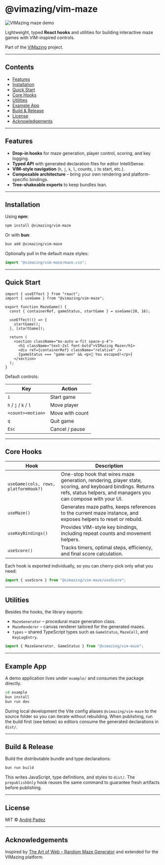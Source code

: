# @vimazing/vim-maze

![VIMazing maze demo](./vim-maze.gif)

Lightweight, typed **React hooks** and utilities for building interactive maze games with VIM-inspired controls.

Part of the [VIMazing](https://github.com/andrepadez/vimazing-vimaze) project.

---

## Contents
- [Features](#features)
- [Installation](#installation)
- [Quick Start](#quick-start)
- [Core Hooks](#core-hooks)
- [Utilities](#utilities)
- [Example App](#example-app)
- [Build & Release](#build--release)
- [License](#license)
- [Acknowledgements](#acknowledgements)

---

## Features
- **Drop-in hooks** for maze generation, player control, scoring, and key logging.
- **Typed API** with generated declaration files for editor IntelliSense.
- **VIM-style navigation** (`h`, `j`, `k`, `l`, counts, `i` to start, etc.).
- **Composable architecture** – bring your own rendering and platform-specific bindings.
- **Tree-shakeable exports** to keep bundles lean.

---

## Installation

Using **npm**:

```bash
npm install @vimazing/vim-maze
```

Or with **bun**:

```bash
bun add @vimazing/vim-maze
```

Optionally pull in the default maze styles:

```ts
import "@vimazing/vim-maze/maze.css";
```

---

## Quick Start

```tsx
import { useEffect } from "react";
import { useGame } from "@vimazing/vim-maze";

export function MazeGame() {
  const { containerRef, gameStatus, startGame } = useGame(20, 16);

  useEffect(() => {
    startGame();
  }, [startGame]);

  return (
    <section className="mx-auto w-fit space-y-4">
      <h1 className="text-2xl font-bold">VIMazing Maze</h1>
      <div ref={containerRef} className="relative" />
      {gameStatus === "game-won" && <p>🎉 You escaped!</p>}
    </section>
  );
}
```

Default controls:

| Key                 | Action          |
| ------------------- | --------------- |
| `i`                 | Start game      |
| `h` / `j` / `k` / `l` | Move player   |
| `<count><motion>`   | Move with count |
| `q`                 | Quit game       |
| `Esc`               | Cancel / pause  |

---

## Core Hooks

| Hook | Description |
| ---- | ----------- |
| `useGame(cols, rows, platformHook?)` | One-stop hook that wires maze generation, rendering, player state, scoring, and keyboard bindings. Returns refs, status helpers, and managers you can compose with your UI. |
| `useMaze()` | Generates maze paths, keeps references to the current maze instance, and exposes helpers to reset or rebuild. |
| `useKeyBindings()` | Provides VIM-style key bindings, including repeat counts and movement helpers. |
| `useScore()` | Tracks timers, optimal steps, efficiency, and final score calculation. |

Each hook is exported individually, so you can cherry-pick only what you need:

```ts
import { useScore } from "@vimazing/vim-maze/useScore";
```

---

## Utilities

Besides the hooks, the library exports:

- `MazeGenerator` – procedural maze generation class.
- `MazeRenderer` – canvas renderer tailored for the generated mazes.
- `types` – shared TypeScript types such as `GameStatus`, `MazeCell`, and `KeyLogEntry`.

```ts
import { MazeGenerator, GameStatus } from "@vimazing/vim-maze";
```

---

## Example App

A demo application lives under `example/` and consumes the package directly.

```bash
cd example
bun install
bun run dev
```

During local development the Vite config aliases `@vimazing/vim-maze` to the source folder so you can iterate without rebuilding. When publishing, run the build first (see below) so editors consume the generated declarations in `dist/`.

---

## Build & Release

Build the distributable bundle and type declarations:

```bash
bun run build
```

This writes JavaScript, type definitions, and styles to `dist/`. The `prepublishOnly` hook reuses the same command to guarantee fresh artifacts before publishing.

---

## License

MIT © [André Padez](https://github.com/andrepadez)

---

## Acknowledgements

Inspired by [The Art of Web – Random Maze Generator](https://www.the-art-of-web.com/javascript/maze-game/) and extended for the VIMazing platform.
